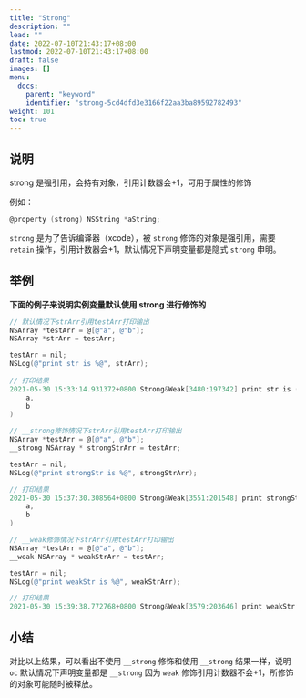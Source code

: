 ```yaml
---
title: "Strong"
description: ""
lead: ""
date: 2022-07-10T21:43:17+08:00
lastmod: 2022-07-10T21:43:17+08:00
draft: false
images: []
menu:
  docs:
    parent: "keyword"
    identifier: "strong-5cd4dfd3e3166f22aa3ba89592782493"
weight: 101
toc: true
---
```



## 说明

strong 是强引用，会持有对象，引用计数器会+1，可用于属性的修饰

例如：

```objective-c
@property (strong) NSString *aString;
```

`strong` 是为了告诉编译器（xcode），被 `strong` 修饰的对象是强引用，需要 `retain` 操作，引用计数器会+1，默认情况下声明变量都是隐式 `strong` 申明。

## 举例

**下面的例子来说明实例变量默认使用 strong 进行修饰的**

```objectivec
// 默认情况下strArr引用testArr打印输出
NSArray *testArr = @[@"a", @"b"];
NSArray *strArr = testArr;

testArr = nil;
NSLog(@"print str is %@", strArr);
    
// 打印结果
2021-05-30 15:33:14.931372+0800 Strong&Weak[3480:197342] print str is (
    a,
    b
)

// __strong修饰情况下strArr引用testArr打印输出
NSArray *testArr = @[@"a", @"b"];
__strong NSArray * strongStrArr = testArr;

testArr = nil;
NSLog(@"print strongStr is %@", strongStrArr);

// 打印结果
2021-05-30 15:37:30.308564+0800 Strong&Weak[3551:201548] print strongStr is (
    a,
    b
)

// __weak修饰情况下strArr引用testArr打印输出
NSArray *testArr = @[@"a", @"b"];
__weak NSArray * weakStrArr = testArr;

testArr = nil;
NSLog(@"print weakStr is %@", weakStrArr);

// 打印结果
2021-05-30 15:39:38.772768+0800 Strong&Weak[3579:203646] print weakStr is (null)
```

## 小结

对比以上结果，可以看出不使用 `__strong` 修饰和使用 `__strong` 结果一样，说明 `oc` 默认情况下声明变量都是 `__strong` 因为 `weak` 修饰引用计数器不会+1，所修饰的对象可能随时被释放。